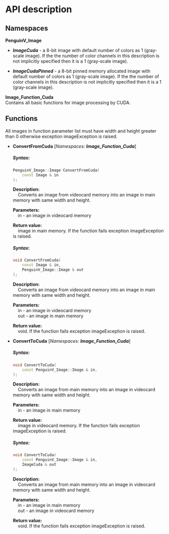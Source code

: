# API description

## Namespaces
**PenguinV_Image**    
- ***ImageCuda*** - a 8-bit image with default number of colors as 1 (gray-scale image). If the the number of color channels in this description is not implicitly specified then it is a 1 (gray-scale image).    

- ***ImageCudaPinned*** - a 8-bit pinned memory allocated image with default number of colors as 1 (gray-scale image). If the the number of color channels in this description is not implicitly specified then it is a 1 (gray-scale image).    

**Image_Function_Cuda**    
Contains all basic functions for image processing by CUDA.    

## Functions

All images in function parameter list must have width and height greater than 0 otherwise exception imageException is raised.

- **ConvertFromCuda** [_Namespaces: **Image_Function_Cuda**_]

	##### Syntax:
	```cpp
	PenguinV_Image::Image ConvertFromCuda(
		const Image & in
	);
	```
	**Description:**    
	&nbsp;&nbsp;&nbsp;&nbsp;Converts an image from videocard memory into an image in main memory with same width and height.
	
	**Parameters:**    
	&nbsp;&nbsp;&nbsp;&nbsp;in - an image in videocard memory        
	
	**Return value:**    
	&nbsp;&nbsp;&nbsp;&nbsp;image in main memory. If the function fails exception imageException is raised.
		
	##### Syntax:
	```cpp
	void ConvertFromCuda(
		const Image & in,
		PenguinV_Image::Image & out
	);
	```
	**Description:**    
	&nbsp;&nbsp;&nbsp;&nbsp;Converts an image from videocard memory into an image in main memory with same width and height.
	
	**Parameters:**    
	&nbsp;&nbsp;&nbsp;&nbsp;in - an image in videocard memory     
	&nbsp;&nbsp;&nbsp;&nbsp;out - an image in main memory    
	
	**Return value:**    
	&nbsp;&nbsp;&nbsp;&nbsp;void. If the function fails exception imageException is raised.
	
- **ConvertToCuda** [_Namespaces: **Image_Function_Cuda**_]

	##### Syntax:
	```cpp
	void ConvertToCuda(
		const PenguinV_Image::Image & in,
	);
	```
	**Description:**    
	&nbsp;&nbsp;&nbsp;&nbsp;Converts an image from main memory into an image in videocard memory with same width and height.
	
	**Parameters:**    
	&nbsp;&nbsp;&nbsp;&nbsp;in - an image in main memory      
	
	**Return value:**    
	&nbsp;&nbsp;&nbsp;&nbsp;image in videocard memory. If the function fails exception imageException is raised.
		
	##### Syntax:
	```cpp
	void ConvertToCuda(
		const PenguinV_Image::Image & in,
		ImageCuda & out
	);
	```
	**Description:**    
	&nbsp;&nbsp;&nbsp;&nbsp;Converts an image from main memory into an image in videocard memory with same width and height.
	
	**Parameters:**    
	&nbsp;&nbsp;&nbsp;&nbsp;in - an image in main memory     
	&nbsp;&nbsp;&nbsp;&nbsp;out - an image in videocard memory    
	
	**Return value:**    
	&nbsp;&nbsp;&nbsp;&nbsp;void. If the function fails exception imageException is raised.
